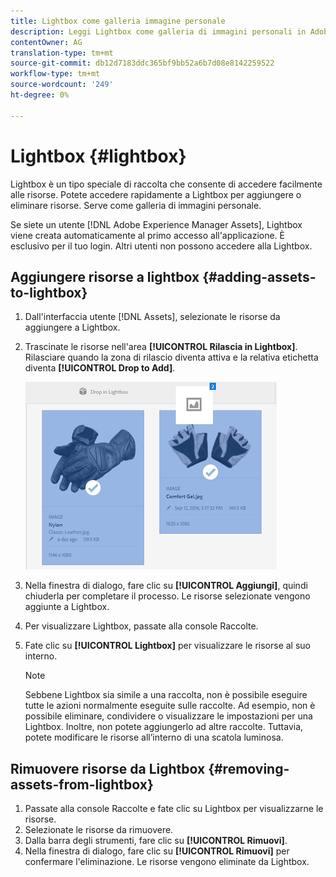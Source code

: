 ```yaml
---
title: Lightbox come galleria immagine personale
description: Leggi Lightbox come galleria di immagini personali in Adobe Experience Manager Assets].
contentOwner: AG
translation-type: tm+mt
source-git-commit: db12d7183ddc365bf9bb52a6b7d08e8142259522
workflow-type: tm+mt
source-wordcount: '249'
ht-degree: 0%

---
```



# Lightbox {#lightbox}

Lightbox è un tipo speciale di raccolta che consente di accedere facilmente alle risorse. Potete accedere rapidamente a Lightbox per aggiungere o eliminare risorse. Serve come galleria di immagini personale.

Se siete un utente [!DNL Adobe Experience Manager Assets], Lightbox viene creata automaticamente al primo accesso all&#39;applicazione. È esclusivo per il tuo login. Altri utenti non possono accedere alla Lightbox.

## Aggiungere risorse a lightbox {#adding-assets-to-lightbox}

1. Dall&#39;interfaccia utente [!DNL Assets], selezionate le risorse da aggiungere a Lightbox.
1. Trascinate le risorse nell&#39;area **[!UICONTROL Rilascia in Lightbox]**. Rilasciare quando la zona di rilascio diventa attiva e la relativa etichetta diventa **[!UICONTROL Drop to Add]**.

   ![add_to_lightbox](assets/add_to_lightbox.png)

1. Nella finestra di dialogo, fare clic su **[!UICONTROL Aggiungi]**, quindi chiuderla per completare il processo. Le risorse selezionate vengono aggiunte a Lightbox.
1. Per visualizzare Lightbox, passate alla console Raccolte.
1. Fate clic su **[!UICONTROL Lightbox]** per visualizzare le risorse al suo interno.

   >[!NOTE]
   >
   >Sebbene Lightbox sia simile a una raccolta, non è possibile eseguire tutte le azioni normalmente eseguite sulle raccolte. Ad esempio, non è possibile eliminare, condividere o visualizzare le impostazioni per una Lightbox. Inoltre, non potete aggiungerlo ad altre raccolte. Tuttavia, potete modificare le risorse all’interno di una scatola luminosa.

## Rimuovere risorse da Lightbox {#removing-assets-from-lightbox}

1. Passate alla console Raccolte e fate clic su Lightbox per visualizzarne le risorse.
1. Selezionate le risorse da rimuovere.
1. Dalla barra degli strumenti, fare clic su **[!UICONTROL Rimuovi]**.
1. Nella finestra di dialogo, fare clic su **[!UICONTROL Rimuovi]** per confermare l&#39;eliminazione. Le risorse vengono eliminate da Lightbox.
